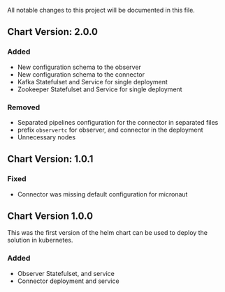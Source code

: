 All notable changes to this project will be documented in this file.

## Chart Version: 2.0.0 

### Added
 * New configuration schema to the observer
 * New configuration schema to the connector
 * Kafka Statefulset and Service for single deployment
 * Zookeeper Statefulset and Service for single deployment

### Removed
 * Separated pipelines configuration for the connector in separated files
 * prefix `observertc` for observer, and connector in the deployment
 * Unnecessary nodes
## Chart Version: 1.0.1 

### Fixed
* Connector was missing default configuration for micronaut

## Chart Version 1.0.0

This was the first version of the helm chart can be used to deploy 
the solution in kubernetes.

### Added
 * Observer Statefulset, and service
 * Connector deployment and service